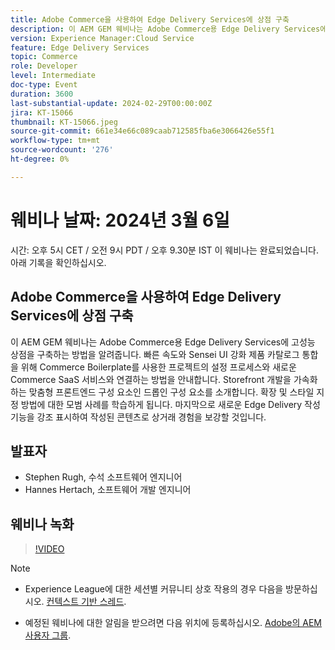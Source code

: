 ```yaml
---
title: Adobe Commerce을 사용하여 Edge Delivery Services에 상점 구축
description: 이 AEM GEM 웨비나는 Adobe Commerce용 Edge Delivery Services에 고성능 상점을 구축하는 방법을 알려줍니다. 빠른 속도와 Sensei UI 강화 제품 카탈로그 통합을 위해 Commerce Boilerplate를 사용한 프로젝트의 설정 프로세스와 새로운 Commerce SaaS 서비스와 연결하는 방법을 안내합니다. Storefront 개발을 가속화하는 맞춤형 프론트엔드 구성 요소인 드롭인 구성 요소를 소개합니다. 확장 및 스타일 지정 방법에 대한 모범 사례를 학습하게 됩니다. 마지막으로 새로운 Edge Delivery 작성 기능을 강조 표시하여 작성된 콘텐츠로 상거래 경험을 보강할 것입니다.
version: Experience Manager:Cloud Service
feature: Edge Delivery Services
topic: Commerce
role: Developer
level: Intermediate
doc-type: Event
duration: 3600
last-substantial-update: 2024-02-29T00:00:00Z
jira: KT-15066
thumbnail: KT-15066.jpeg
source-git-commit: 661e34e66c089caab712585fba6e3066426e55f1
workflow-type: tm+mt
source-wordcount: '276'
ht-degree: 0%

---
```


# 웨비나 날짜: 2024년 3월 6일

시간: 오후 5시 CET / 오전 9시 PDT / 오후 9.30분 IST 이 웨비나는 완료되었습니다. 아래 기록을 확인하십시오.

## Adobe Commerce을 사용하여 Edge Delivery Services에 상점 구축

이 AEM GEM 웨비나는 Adobe Commerce용 Edge Delivery Services에 고성능 상점을 구축하는 방법을 알려줍니다. 빠른 속도와 Sensei UI 강화 제품 카탈로그 통합을 위해 Commerce Boilerplate를 사용한 프로젝트의 설정 프로세스와 새로운 Commerce SaaS 서비스와 연결하는 방법을 안내합니다. Storefront 개발을 가속화하는 맞춤형 프론트엔드 구성 요소인 드롭인 구성 요소를 소개합니다. 확장 및 스타일 지정 방법에 대한 모범 사례를 학습하게 됩니다. 마지막으로 새로운 Edge Delivery 작성 기능을 강조 표시하여 작성된 콘텐츠로 상거래 경험을 보강할 것입니다.

## 발표자

* Stephen Rugh, 수석 소프트웨어 엔지니어
* Hannes Hertach, 소프트웨어 개발 엔지니어

## 웨비나 녹화

>[!VIDEO](https://video.tv.adobe.com/v/3427729)

>[!NOTE]
> 
>* Experience League에 대한 세션별 커뮤니티 상호 작용의 경우 다음을 방문하십시오. [컨텍스트 기반 스레드](https://adobe.ly/48m4dEm).
>
>* 예정된 웨비나에 대한 알림을 받으려면 다음 위치에 등록하십시오. [Adobe의 AEM 사용자 그룹](https://aem-augs.adobe.com/).
